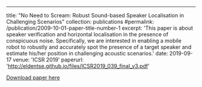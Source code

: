 ---
title: "No Need to Scream: Robust Sound-based
Speaker Localisation in Challenging Scenarios"
collection: publications
#permalink: /publication/2009-10-01-paper-title-number-1
excerpt: 'This paper is about speaker verification and horizontal localisation
in the presence of conspicuous noise. Specifically, we are interested
in enabling a mobile robot to robustly and accurately spot the
presence of a target speaker and estimate his/her position in challenging
acoustic scenarios.'
date: 2019-09-17
venue: 'ICSR 2019'
paperurl: 'http://eldentse.github.io/files/ICSR2019_039_final_v3.pdf'

[Download paper here](http://eldentse.github.io/files/ICSR2019_039_final_v3.pdf)
